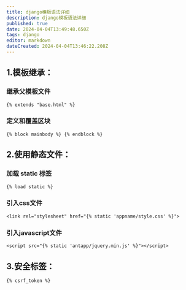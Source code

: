 ```yaml
---
title: django模板语法详细
description: django模板语法详细
published: true
date: 2024-04-04T13:49:48.650Z
tags: django
editor: markdown
dateCreated: 2024-04-04T13:46:22.208Z
---
```


## 1.模板继承：
### 继承父模板文件
```
{% extends "base.html" %}
```
### 定义和覆盖区块
```
{% block mainbody %} {% endblock %}
```
## 2.使用静态文件：
### 加载 static 标签
```
{% load static %}
```
### 引入css文件
```
<link rel="stylesheet" href="{% static 'appname/style.css' %}">
```
### 引入javascript文件
```
<script src="{% static 'antapp/jquery.min.js' %}"></script>
```
## 3.安全标签：
```
{% csrf_token %}
```









